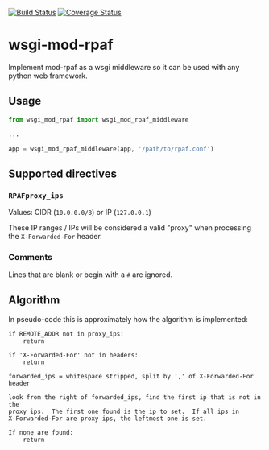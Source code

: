 [![Build Status](https://travis-ci.org/Yelp/wsgi-mod-rpaf.svg?branch=master)](https://travis-ci.org/Yelp/wsgi-mod-rpaf)
[![Coverage Status](https://img.shields.io/coveralls/Yelp/wsgi-mod-rpaf.svg?branch=master)](https://coveralls.io/r/Yelp/wsgi-mod-rpaf)

wsgi-mod-rpaf
=============

Implement mod-rpaf as a wsgi middleware so it can be used with any python web
framework.

## Usage


```python
from wsgi_mod_rpaf import wsgi_mod_rpaf_middleware

...

app = wsgi_mod_rpaf_middleware(app, '/path/to/rpaf.conf')
```

## Supported directives

### `RPAFproxy_ips`

Values: CIDR (`10.0.0.0/8`) or IP (`127.0.0.1`)

These IP ranges / IPs will be considered a valid "proxy" when processing the
`X-Forwarded-For` header.

### Comments

Lines that are blank or begin with a `#` are ignored.

## Algorithm

In pseudo-code this is approximately how the algorithm is implemented:

```
if REMOTE_ADDR not in proxy_ips:
    return

if 'X-Forwarded-For' not in headers:
    return

forwarded_ips = whitespace stripped, split by ',' of X-Forwarded-For header

look from the right of forwarded_ips, find the first ip that is not in the
proxy ips.  The first one found is the ip to set.  If all ips in
X-Forwarded-For are proxy ips, the leftmost one is set.

If none are found:
    return
```
